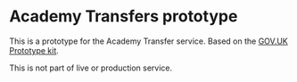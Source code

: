 # Academy Transfers prototype

This is a prototype for the Academy Transfer service. Based on the [GOV.UK Prototype kit](https://govuk-prototype-kit.herokuapp.com/docs).

This is not part of live or production service.
